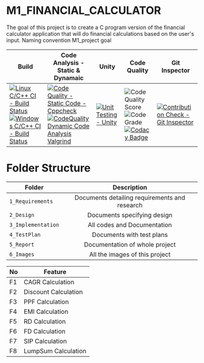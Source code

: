 # M1_FINANCIAL_CALCULATOR
The goal of this project is to create a C program version of the financial calculator application that will do financial calculations based on the user's input.
Naming convention M1_project goal


| Build | Code Analysis - Static & Dynamaic | Unity | Code Quality | Git Inspector |
|---|---|---|---|---|
| [![Linux C/C++ CI - Build Status](https://github.com/KJMbankai/M1_FINANCIAL_CALCULATOR/actions/workflows/linux_build.yml/badge.svg)](https://github.com/KJMbankai/M1_FINANCIAL_CALCULATOR/actions/workflows/linux_build.yml) [![Windows C/C++ CI - Build Status](https://github.com/KJMbankai/M1_FINANCIAL_CALCULATOR/actions/workflows/win_build.yml/badge.svg)](https://github.com/KJMbankai/M1_FINANCIAL_CALCULATOR/actions/workflows/win_build.yml) | [![Code Quality - Static Code - Cppcheck](https://github.com/KJMbankai/M1_FINANCIAL_CALCULATOR/actions/workflows/static.yml/badge.svg)](https://github.com/KJMbankai/M1_FINANCIAL_CALCULATOR/actions/workflows/static.yml) [![CodeQuality Dynamic Code Analysis Valgrind](https://github.com/KJMbankai/M1_FINANCIAL_CALCULATOR/actions/workflows/dynamic.yml/badge.svg)](https://github.com/KJMbankai/M1_FINANCIAL_CALCULATOR/actions/workflows/dynamic.yml) |[![Unit Testing - Unity](https://github.com/KJMbankai/M1_FINANCIAL_CALCULATOR/actions/workflows/unity.yml/badge.svg)](https://github.com/KJMbankai/M1_FINANCIAL_CALCULATOR/actions/workflows/unity.yml) |![Code Quality Score](https://api.codiga.io/project/32362/score/svg) ![Code Grade](https://api.codiga.io/project/32362/status/svg) [![Codacy Badge](https://app.codacy.com/project/badge/Grade/5b3c106e64fa45daaf0b797768e6b49a)](https://www.codacy.com/gh/KJMbankai/M1_FINANCIAL_CALCULATOR/dashboard?utm_source=github.com&amp;utm_medium=referral&amp;utm_content=KJMbankai/M1_FINANCIAL_CALCULATOR&amp;utm_campaign=Badge_Grade) |[![Contribution Check - Git Inspector](https://github.com/KJMbankai/M1_FINANCIAL_CALCULATOR/actions/workflows/git_insp.yml/badge.svg)](https://github.com/KJMbankai/M1_FINANCIAL_CALCULATOR/actions/workflows/git_insp.yml) |


# Folder Structure
| Folder   |      Description     |  
|----------|:-------------:|
| `1_Requirements` |  Documents detailing requirements and research |
| `2_Design` |    Documents specifying design  | 
| `3_Implementation` |   All codes and Documentation  |
| `4_TestPlan` |  Documents with test plans |
| `5_Report` |    Documentation of whole project  | 
| `6_Images` |    All the images of this project  |



| No | Feature |
|---|---|
| F1 | CAGR Calculation |
| F2 | Discount Calculation |
| F3 | PPF Calculation |
| F4 | EMI Calculation |
| F5 | RD Calculation |
| F6 | FD Calculation |
| F7 | SIP Calculation |
| F8 | LumpSum Calculation |
